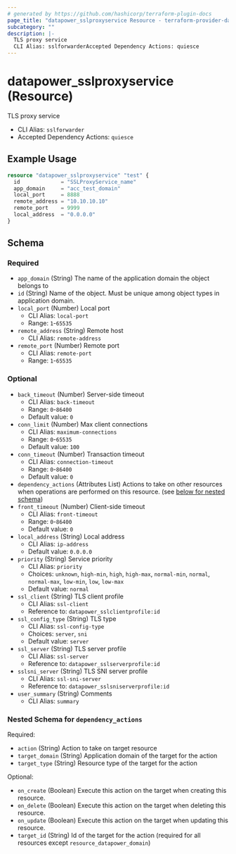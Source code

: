 ```yaml
---
# generated by https://github.com/hashicorp/terraform-plugin-docs
page_title: "datapower_sslproxyservice Resource - terraform-provider-datapower"
subcategory: ""
description: |-
  TLS proxy service
  CLI Alias: sslforwarderAccepted Dependency Actions: quiesce
---
```


# datapower_sslproxyservice (Resource)

TLS proxy service
  - CLI Alias: `sslforwarder`
  - Accepted Dependency Actions: `quiesce`

## Example Usage

```terraform
resource "datapower_sslproxyservice" "test" {
  id             = "SSLProxyService_name"
  app_domain     = "acc_test_domain"
  local_port     = 8888
  remote_address = "10.10.10.10"
  remote_port    = 9999
  local_address  = "0.0.0.0"
}
```

<!-- schema generated by tfplugindocs -->
## Schema

### Required

- `app_domain` (String) The name of the application domain the object belongs to
- `id` (String) Name of the object. Must be unique among object types in application domain.
- `local_port` (Number) Local port
  - CLI Alias: `local-port`
  - Range: `1`-`65535`
- `remote_address` (String) Remote host
  - CLI Alias: `remote-address`
- `remote_port` (Number) Remote port
  - CLI Alias: `remote-port`
  - Range: `1`-`65535`

### Optional

- `back_timeout` (Number) Server-side timeout
  - CLI Alias: `back-timeout`
  - Range: `0`-`86400`
  - Default value: `0`
- `conn_limit` (Number) Max client connections
  - CLI Alias: `maximum-connections`
  - Range: `0`-`65535`
  - Default value: `100`
- `conn_timeout` (Number) Transaction timeout
  - CLI Alias: `connection-timeout`
  - Range: `0`-`86400`
  - Default value: `0`
- `dependency_actions` (Attributes List) Actions to take on other resources when operations are performed on this resource. (see [below for nested schema](#nestedatt--dependency_actions))
- `front_timeout` (Number) Client-side timeout
  - CLI Alias: `front-timeout`
  - Range: `0`-`86400`
  - Default value: `0`
- `local_address` (String) Local address
  - CLI Alias: `ip-address`
  - Default value: `0.0.0.0`
- `priority` (String) Service priority
  - CLI Alias: `priority`
  - Choices: `unknown`, `high-min`, `high`, `high-max`, `normal-min`, `normal`, `normal-max`, `low-min`, `low`, `low-max`
  - Default value: `normal`
- `ssl_client` (String) TLS client profile
  - CLI Alias: `ssl-client`
  - Reference to: `datapower_sslclientprofile:id`
- `ssl_config_type` (String) TLS type
  - CLI Alias: `ssl-config-type`
  - Choices: `server`, `sni`
  - Default value: `server`
- `ssl_server` (String) TLS server profile
  - CLI Alias: `ssl-server`
  - Reference to: `datapower_sslserverprofile:id`
- `sslsni_server` (String) TLS SNI server profile
  - CLI Alias: `ssl-sni-server`
  - Reference to: `datapower_sslsniserverprofile:id`
- `user_summary` (String) Comments
  - CLI Alias: `summary`

<a id="nestedatt--dependency_actions"></a>
### Nested Schema for `dependency_actions`

Required:

- `action` (String) Action to take on target resource
- `target_domain` (String) Application domain of the target for the action
- `target_type` (String) Resource type of the target for the action

Optional:

- `on_create` (Boolean) Execute this action on the target when creating this resource.
- `on_delete` (Boolean) Execute this action on the target when deleting this resource.
- `on_update` (Boolean) Execute this action on the target when updating this resource.
- `target_id` (String) Id of the target for the action (required for all resources except `resource_datapower_domain`)
